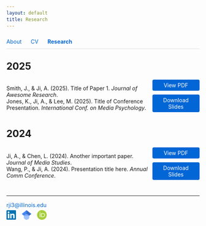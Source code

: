 ```yaml
---
layout: default
title: Research
---
```

<nav style="padding: 10px 0; border-bottom: 1px solid #ddd; margin-bottom: 20px;">
  <a href="/" style="margin-right: 20px; text-decoration: none; color: #0366d6; font-weight: normal;">About</a>
  <a href="/cv" style="margin-right: 20px; text-decoration: none; color: #0366d6; font-weight: normal;">CV</a>
  <a href="/research" style="text-decoration: none; color: #0366d6; font-weight: bold;">Research</a>
</nav>

<!-- 2025 Section -->
<h2 style="font-weight: bold; font-size: 1.8em; margin-top: 30px;">2025</h2>

<div style="display: flex; gap: 10px; margin-bottom: 30px;">
  <!-- Left column: citations, wider -->
  <div style="flex: 3;">
    <p>
      Smith, J., & Ji, A. (2025). Title of Paper 1. <em>Journal of Awesome Research</em>. <br>
      Jones, K., Ji, A., & Lee, M. (2025). Title of Conference Presentation. <em>International Conf. on Media Psychology</em>.
    </p>
  </div>

  <!-- Right column: buttons, slimmer -->
  <div style="flex: 1; display: flex; flex-direction: column; gap: 10px;">
    <a href="/assets/paper1.pdf" target="_blank" style="padding: 6px 10px; background:#0366d6; color:#fff; text-align:center; text-decoration:none; border-radius:4px;">View PDF</a>
    <a href="/assets/presentation2025.pptx" target="_blank" style="padding: 6px 10px; background:#0366d6; color:#fff; text-align:center; text-decoration:none; border-radius:4px;">Download Slides</a>
  </div>
</div>

<!-- 2024 Section -->
<h2 style="font-weight: bold; font-size: 1.8em; margin-top: 30px;">2024</h2>

<div style="display: flex; gap: 10px; margin-bottom: 30px;">
  <!-- Left column: citations, wider -->
  <div style="flex: 3;">
    <p>
      Ji, A., & Chen, L. (2024). Another important paper. <em>Journal of Media Studies</em>. <br>
      Wang, P., & Ji, A. (2024). Presentation title here. <em>Annual Comm Conference</em>.
    </p>
  </div>

  <!-- Right column: buttons, slimmer -->
  <div style="flex: 1; display: flex; flex-direction: column; gap: 10px;">
    <a href="/assets/paper2024.pdf" target="_blank" style="padding: 6px 10px; background:#0366d6; color:#fff; text-align:center; text-decoration:none; border-radius:4px;">View PDF</a>
    <a href="/assets/presentation2024.pptx" target="_blank" style="padding: 6px 10px; background:#0366d6; color:#fff; text-align:center; text-decoration:none; border-radius:4px;">Download Slides</a>
  </div>
</div>

---
<p style="margin-top: 15px; margin-bottom: 5px;">
  <a href="mailto:rji3@illinois.edu" style="text-decoration: none; color: #0366d6;" onmouseover="this.style.color='#0366d6'; this.style.textDecoration='none';" onmouseout="this.style.color='#0366d6'; this.style.textDecoration='none';">rji3@illinois.edu</a>
</p>


<div style="display: flex; gap: 15px; align-items: center;">
  <a href="https://www.linkedin.com/in/alice-ji-8a4b2a161/" target="_blank">
    <img src="assets/LinkedIn.png" alt="LinkedIn" width="25" height="25">
  </a>
  <a href="https://scholar.google.com/citations?hl=en&user=CVlgqCAAAAAJ" target="_blank">
    <img src="assets/GoogleScholarLogo.png" alt="Google Scholar" width="25" height="25">
  </a>
  <a href="https://orcid.org/0009-0009-3730-8272" target="_blank">
    <img src="assets/ORCID.png" alt="ORCID" width="25" height="25">
  </a>
</div>
